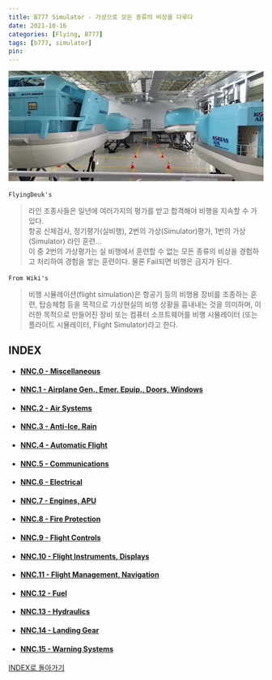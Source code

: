 ```yaml
---
title: B777 Simulator - 가상으로 모든 종류의 비상을 다루다
date: 2021-10-16
categories: [Flying, B777]
tags: [b777, simulator]
pin:
---
```


![sim](/img/flying/b777/sim.jpg)

`FlyingDeuk's`
> 라인 조종사들은 일년에 여러가지의 평가를 받고 합격해야 비행을 지속할 수 가 있다. <br>
항공 신체검사, 정기평가(실비행), 2번의 가상(Simulator)평가, 1번의 가상(Simulator) 라인 훈련…  <br>
이 중 2번의 가상평가는 실 비행에서 훈련할 수 없는 모든 종류의 비상을 경험하고 처리하여 경험을 쌓는 훈련이다. 물론 Fail되면 비행은 금지가 된다. <br>

`From Wiki's`
> 비행 시뮬레이션(flight simulation)은 항공기 등의 비행용 장비를 조종하는 훈련, 탑승체험 등을 목적으로 가상현실의 비행 상황을 흉내내는 것을 의미하며, 이러한 목적으로 만들어진 장비 또는 컴퓨터 소프트웨어를 비행 시뮬레이터 (또는 플라이트 시뮬레이터, Flight Simulator)라고 한다.

## INDEX

- #### [NNC.0 - Miscellaneous](/posts/B777-sim0/)

- #### [NNC.1 - Airplane Gen., Emer. Epuip., Doors, Windows](/posts/B777-sim1/)

- #### [NNC.2 - Air Systems](/posts/B777-sim2/)

- #### [NNC.3 - Anti-Ice, Rain](/posts/B777-sim3/)

- #### [NNC.4 - Automatic Flight](/posts/B777-sim4/)

- #### [NNC.5 - Communications](/posts/B777-sim5/)

- #### [NNC.6 - Electrical](/posts/B777-sim6/)

- #### [NNC.7 - Engines, APU](/posts/B777-sim7/)

- #### [NNC.8 - Fire Protection](/posts/B777-sim8/)

- #### [NNC.9 - Flight Controls](/posts/B777-sim9/)

- #### [NNC.10 - Flight Instruments, Displays](/posts/B777-sim10/)

- #### [NNC.11 - Flight Management, Navigation](/posts/B777-sim11/)

- #### [NNC.12 - Fuel](/posts/B777-sim12/)

- #### [NNC.13 - Hydraulics](/posts/B777-sim13/)

- #### [NNC.14 - Landing Gear](/posts/B777-sim14/)

- #### [NNC.15 - Warning Systems](/posts/B777-sim15/)


[INDEX로 돌아가기](/categories/b777/)
